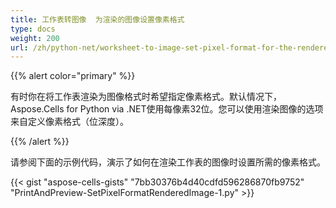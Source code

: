 ```yaml
---
title: 工作表转图像  为渲染的图像设置像素格式
type: docs
weight: 200
url: /zh/python-net/worksheet-to-image-set-pixel-format-for-the-rendered-image/
---
```


{{% alert color="primary" %}} 

有时你在将工作表渲染为图像格式时希望指定像素格式。默认情况下，Aspose.Cells for Python via .NET使用每像素32位。您可以使用渲染图像的选项来自定义像素格式（位深度）。

{{% /alert %}} 

请参阅下面的示例代码，演示了如何在渲染工作表的图像时设置所需的像素格式。



{{< gist "aspose-cells-gists" "7bb30376b4d40cdfd596286870fb9752" "PrintAndPreview-SetPixelFormatRenderedImage-1.py" >}}

